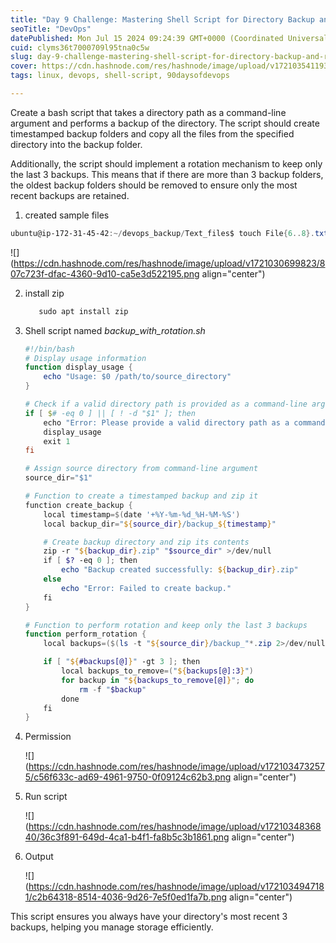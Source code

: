 ```yaml
---
title: "Day 9 Challenge: Mastering Shell Script for Directory Backup and Rotation"
seoTitle: "DevOps"
datePublished: Mon Jul 15 2024 09:24:39 GMT+0000 (Coordinated Universal Time)
cuid: clyms36t7000709l95tna0c5w
slug: day-9-challenge-mastering-shell-script-for-directory-backup-and-rotation
cover: https://cdn.hashnode.com/res/hashnode/image/upload/v1721035411937/b1a4e8a9-ec3a-4f4c-ad45-7a6aa5631e48.png
tags: linux, devops, shell-script, 90daysofdevops

---
```


Create a bash script that takes a directory path as a command-line argument and performs a backup of the directory. The script should create timestamped backup folders and copy all the files from the specified directory into the backup folder.

Additionally, the script should implement a rotation mechanism to keep only the last 3 backups. This means that if there are more than 3 backup folders, the oldest backup folders should be removed to ensure only the most recent backups are retained.

1. created sample files
    

```powershell
ubuntu@ip-172-31-45-42:~/devops_backup/Text_files$ touch File{6..8}.txt
```

![](https://cdn.hashnode.com/res/hashnode/image/upload/v1721030699823/807c723f-dfac-4360-9d10-ca5e3d522195.png align="center")

2. install zip
    
    ```powershell
       sudo apt install zip
    ```
    
3. Shell script named *backup\_with\_rotation.sh*
    
    ```powershell
    #!/bin/bash
    # Display usage information
    function display_usage {
        echo "Usage: $0 /path/to/source_directory"
    }
    
    # Check if a valid directory path is provided as a command-line argument
    if [ $# -eq 0 ] || [ ! -d "$1" ]; then
        echo "Error: Please provide a valid directory path as a command-line argument."
        display_usage
        exit 1
    fi
    
    # Assign source directory from command-line argument
    source_dir="$1"
    
    # Function to create a timestamped backup and zip it
    function create_backup {
        local timestamp=$(date '+%Y-%m-%d_%H-%M-%S')
        local backup_dir="${source_dir}/backup_${timestamp}"
    
        # Create backup directory and zip its contents
        zip -r "${backup_dir}.zip" "$source_dir" >/dev/null
        if [ $? -eq 0 ]; then
            echo "Backup created successfully: ${backup_dir}.zip"
        else
            echo "Error: Failed to create backup."
        fi
    }
    
    # Function to perform rotation and keep only the last 3 backups
    function perform_rotation {
        local backups=($(ls -t "${source_dir}/backup_"*.zip 2>/dev/null))
    
        if [ "${#backups[@]}" -gt 3 ]; then
            local backups_to_remove=("${backups[@]:3}")
            for backup in "${backups_to_remove[@]}"; do
                rm -f "$backup"
            done
        fi
    }
    ```
    
4. Permission
    
    ![](https://cdn.hashnode.com/res/hashnode/image/upload/v1721034732575/c56f633c-ad69-4961-9750-0f09124c62b3.png align="center")
    
5. Run script
    
    ![](https://cdn.hashnode.com/res/hashnode/image/upload/v1721034836840/36c3f891-649d-4ca1-b4f1-fa8b5c3b1861.png align="center")
    
6. Output
    
    ![](https://cdn.hashnode.com/res/hashnode/image/upload/v1721034947181/c2b64318-8514-4036-9d26-7e5f0ed1fa7b.png align="center")
    

This script ensures you always have your directory's most recent 3 backups, helping you manage storage efficiently.